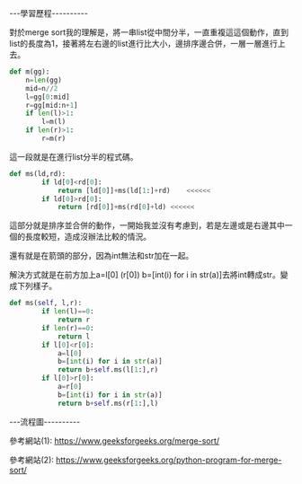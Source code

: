 ---學習歷程----------

對於merge sort我的理解是，將一串list從中間分半，一直重複這這個動作，直到list的長度為1，接著將左右邊的list進行比大小，邊排序邊合併，一層一層進行上去。
```Python
def m(gg):
    n=len(gg)
    mid=n//2
    l=gg[0:mid]
    r=gg[mid:n+1]
    if len(l)>1:
        l=m(l)
    if len(r)>1:
        r=m(r)
```      
這一段就是在進行list分半的程式碼。
```Python
def ms(ld,rd):
        if ld[0]<rd[0]:
            return [ld[0]]+ms(ld[1:]+rd)    <<<<<<
        if ld[0]>rd[0]:
            return [rd[0]]+ms(rd[0]+ld) <<<<<<
```
這部分就是排序並合併的動作，一開始我並沒有考慮到，若是左邊或是右邊其中一個的長度較短，造成沒辦法比較的情況。

還有就是在箭頭的部分，因為int無法和str加在一起。

解決方式就是在前方加上a=l[0] (r[0])   b=[int(i) for i in str(a)]去將int轉成str。變成下列樣子。
```Python
def ms(self, l,r):
        if len(l)==0:
            return r
        if len(r)==0:
            return l
        if l[0]<r[0]:
            a=l[0]
            b=[int(i) for i in str(a)]
            return b+self.ms(l[1:],r)
        if l[0]>r[0]:
            a=r[0]
            b=[int(i) for i in str(a)]
            return b+self.ms(r[1:],l)
```

---流程圖----------

參考網站(1): https://www.geeksforgeeks.org/merge-sort/

參考網站(2): https://www.geeksforgeeks.org/python-program-for-merge-sort/
